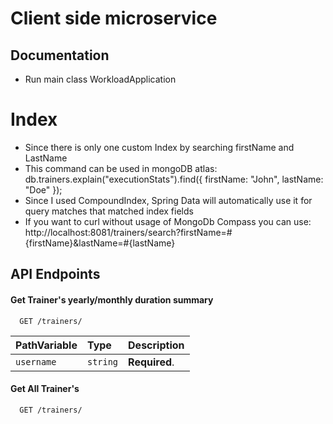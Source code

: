 # Client side microservice

## Documentation
* Run main class WorkloadApplication

# Index
* Since there is only one custom Index by searching firstName and LastName
* This command can be used in mongoDB atlas: db.trainers.explain("executionStats").find({ firstName: "John", lastName: "Doe" });
* Since I used CompoundIndex, Spring Data will automatically use it for query matches that matched index fields
* If you want to curl without usage of MongoDb Compass you can use: http://localhost:8081/trainers/search?firstName=#{firstName}&lastName=#{lastName} 

## API Endpoints

#### Get Trainer's yearly/monthly duration summary

```http
  GET /trainers/
```

| PathVariable | Type     | Description                |
|:-------------| :------- | :------------------------- |
| `username`   | `string` | **Required**. |


#### Get All Trainer's

```http
  GET /trainers/
```
